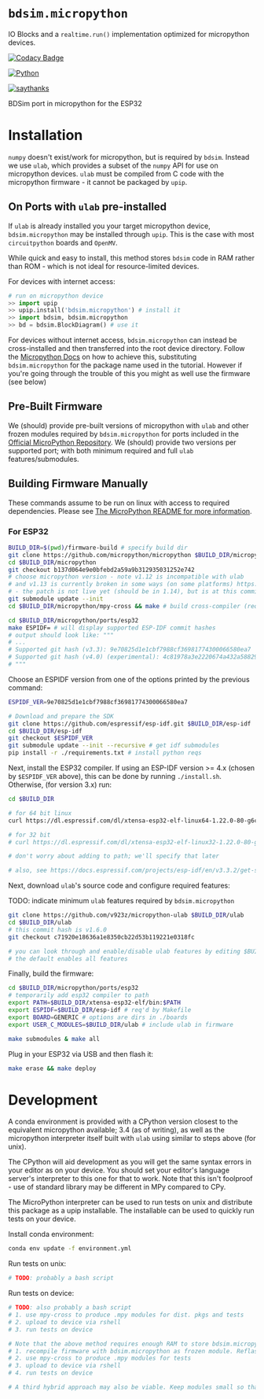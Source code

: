 # `bdsim.micropython`

IO Blocks and a `realtime.run()` implementation optimized for micropython devices.

[![Codacy Badge](https://api.codacy.com/project/badge/Grade/43713e0b78f547e8912ff05c9350cffb)](https://app.codacy.com/app/callumjhays/bdsim.micropython?utm_source=github.com&utm_medium=referral&utm_content=callumjhays/bdsim.micropython&utm_campaign=Badge_Grade_Dashboard)

[![Python](https://img.shields.io/badge/Python-3.6%2B-red.svg)](https://www.python.org/downloads/)

[![saythanks](https://img.shields.io/badge/say-thanks-ff69b4.svg)](https://saythanks.io/to/callumjhays)

BDSim port in micropython for the ESP32

# Installation

`numpy` doesn't exist/work for micropython, but is required by `bdsim`. Instead we use `ulab`, which provides a subset of the `numpy` API for use on micropython devices. `ulab` must be compiled from C code with the micropython firmware - it cannot be packaged by `upip`.

## On Ports with `ulab` pre-installed

If `ulab` is already installed you your target micropython device, `bdsim.micropython` may be installed through `upip`. This is the case with most `circuitpython` boards and `OpenMV`.

<!-- TODO: add links -->

While quick and easy to install, this method stores `bdsim` code in RAM rather than ROM - which is not ideal for resource-limited devices.

For devices with internet access:

```python
# run on micropython device
>> import upip
>> upip.install('bdsim.micropython') # install it
>> import bdsim, bdsim.micropython
>> bd = bdsim.BlockDiagram() # use it
```

For devices without internet access, `bdsim.micropython` can instead be cross-installed and then transferred into the root device directory. Follow the [Micropython Docs](https://docs.micropython.org/en/latest/reference/packages.html#cross-installing-packages) on how to achieve this, substituting `bdsim.micropython` for the package name used in the tutorial. However if you're going through the trouble of this you might as well use the firmware (see below)

## Pre-Built Firmware

We (should) provide pre-built versions of micropython with `ulab` and other frozen modules required by `bdsim.micropython` for ports included in the [Official MicroPython Repository](https://github.com/micropython/micropython/tree/master/ports). We (should) provide two versions per supported port; with both minimum required and full `ulab` features/submodules.

## Building Firmware Manually

These commands assume to be run on linux with access to required dependencies. Please see [The MicroPython README for more information](https://github.com/micropython/micropython#external-dependencies).

### For ESP32

```bash
BUILD_DIR=$(pwd)/firmware-build # specify build dir
git clone https://github.com/micropython/micropython $BUILD_DIR/micropython
cd $BUILD_DIR/micropython
git checkout b137d064e9e0bfebd2a59a9b312935031252e742
# choose micropython version - note v1.12 is incompatible with ulab
# and v1.13 is currently broken in some ways (on some platforms) https://github.com/BradenM/micropy-cli/issues/167
# - the patch is not live yet (should be in 1.14), but is at this commit
git submodule update --init
cd $BUILD_DIR/micropython/mpy-cross && make # build cross-compiler (required)

cd $BUILD_DIR/micropython/ports/esp32
make ESPIDF= # will display supported ESP-IDF commit hashes
# output should look like: """
# ...
# Supported git hash (v3.3): 9e70825d1e1cbf7988cf36981774300066580ea7
# Supported git hash (v4.0) (experimental): 4c81978a3e2220674a432a588292a4c860eef27b
# """
```

Choose an ESPIDF version from one of the options printed by the previous command:

```bash
ESPIDF_VER=9e70825d1e1cbf7988cf36981774300066580ea7

# Download and prepare the SDK
git clone https://github.com/espressif/esp-idf.git $BUILD_DIR/esp-idf
cd $BUILD_DIR/esp-idf
git checkout $ESPIDF_VER
git submodule update --init --recursive # get idf submodules
pip install -r ./requirements.txt # install python reqs
```

Next, install the ESP32 compiler. If using an ESP-IDF version >= 4.x (chosen by `$ESPIDF_VER` above), this can be done by running `./install.sh`. Otherwise, (for version 3.x) run:

```bash
cd $BUILD_DIR

# for 64 bit linux
curl https://dl.espressif.com/dl/xtensa-esp32-elf-linux64-1.22.0-80-g6c4433a-5.2.0.tar.gz | tar xvz

# for 32 bit
# curl https://dl.espressif.com/dl/xtensa-esp32-elf-linux32-1.22.0-80-g6c4433a-5.2.0.tar.gz | tar xvz

# don't worry about adding to path; we'll specify that later

# also, see https://docs.espressif.com/projects/esp-idf/en/v3.3.2/get-started for more info
```

Next, download `ulab`'s source code and configure required features:

TODO: indicate minimum `ulab` features required by `bdsim.micropython`

```bash
git clone https://github.com/v923z/micropython-ulab $BUILD_DIR/ulab
cd $BUILD_DIR/ulab
# this commit hash is v1.6.0
git checkout c71920e18636a1e8350cb22d53b119221e0318fc

# you can look through and enable/disable ulab features by editing $BUILD_DIR/ulab/code/ulab.h
# the default enables all features
```

Finally, build the firmware:

```bash
cd $BUILD_DIR/micropython/ports/esp32
# temporarily add esp32 compiler to path
export PATH=$BUILD_DIR/xtensa-esp32-elf/bin:$PATH
export ESPIDF=$BUILD_DIR/esp-idf # req'd by Makefile
export BOARD=GENERIC # options are dirs in ./boards
export USER_C_MODULES=$BUILD_DIR/ulab # include ulab in firmware

make submodules & make all
```

Plug in your ESP32 via USB and then flash it:

```bash
make erase && make deploy
```

# Development

A conda environment is provided with a CPython version closest to the equivalent micropython available; 3.4 (as of writing), as well as the micropython interpreter itself built with `ulab` using similar to steps above (for unix).

The CPython will aid development as you will get the same syntax errors in your editor as on your device. You should set your editor's language server's interpreter to this one for that to work. Note that this isn't foolproof - use of standard library may be different in MPy compared to CPy.

The MicroPython interpreter can be used to run tests on unix and distribute this package as a upip installable. The installable can be used to quickly run tests on your device.

Install conda environment:

```bash
conda env update -f environment.yml
```

Run tests on unix:

```bash
# TODO: probably a bash script
```

Run tests on device:

```bash
# TODO: also probably a bash script
# 1. use mpy-cross to produce .mpy modules for dist. pkgs and tests
# 2. upload to device via rshell
# 3. run tests on device

# Note that the above method requires enough RAM to store bdsim.micropython, which may not be viable. Alternatively:
# 1. recompile firmware with bdsim.micropython as frozen module. Reflash device.
# 2. use mpy-cross to produce .mpy modules for tests
# 3. upload to device via rshell
# 4. run tests on device

# A third hybrid approach may also be viable. Keep modules small so that individual frozen modules on the device may be 'overridden' by a local (changed) .mpy module for testing. If an OOM error occurs, recompile the entire module as frozen in firmware and reflash the device. Rinse and repeat.
```

